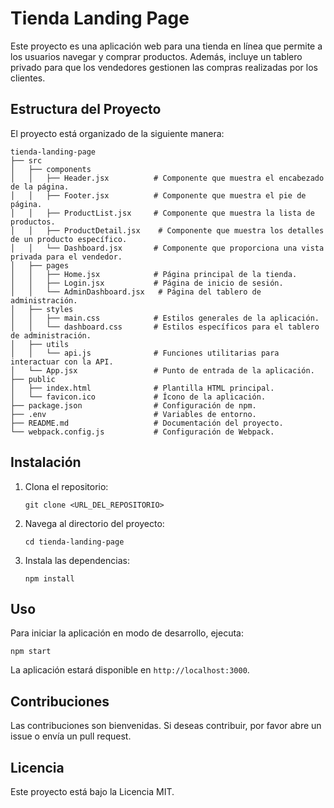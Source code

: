 # Tienda Landing Page

Este proyecto es una aplicación web para una tienda en línea que permite a los usuarios navegar y comprar productos. Además, incluye un tablero privado para que los vendedores gestionen las compras realizadas por los clientes.

## Estructura del Proyecto

El proyecto está organizado de la siguiente manera:

```
tienda-landing-page
├── src
│   ├── components
│   │   ├── Header.jsx          # Componente que muestra el encabezado de la página.
│   │   ├── Footer.jsx          # Componente que muestra el pie de página.
│   │   ├── ProductList.jsx     # Componente que muestra la lista de productos.
│   │   ├── ProductDetail.jsx    # Componente que muestra los detalles de un producto específico.
│   │   └── Dashboard.jsx       # Componente que proporciona una vista privada para el vendedor.
│   ├── pages
│   │   ├── Home.jsx            # Página principal de la tienda.
│   │   ├── Login.jsx           # Página de inicio de sesión.
│   │   └── AdminDashboard.jsx   # Página del tablero de administración.
│   ├── styles
│   │   ├── main.css            # Estilos generales de la aplicación.
│   │   └── dashboard.css       # Estilos específicos para el tablero de administración.
│   ├── utils
│   │   └── api.js              # Funciones utilitarias para interactuar con la API.
│   └── App.jsx                 # Punto de entrada de la aplicación.
├── public
│   ├── index.html              # Plantilla HTML principal.
│   └── favicon.ico             # Ícono de la aplicación.
├── package.json                # Configuración de npm.
├── .env                        # Variables de entorno.
├── README.md                   # Documentación del proyecto.
└── webpack.config.js           # Configuración de Webpack.
```

## Instalación

1. Clona el repositorio:
   ```
   git clone <URL_DEL_REPOSITORIO>
   ```

2. Navega al directorio del proyecto:
   ```
   cd tienda-landing-page
   ```

3. Instala las dependencias:
   ```
   npm install
   ```

## Uso

Para iniciar la aplicación en modo de desarrollo, ejecuta:
```
npm start
```

La aplicación estará disponible en `http://localhost:3000`.

## Contribuciones

Las contribuciones son bienvenidas. Si deseas contribuir, por favor abre un issue o envía un pull request.

## Licencia

Este proyecto está bajo la Licencia MIT.